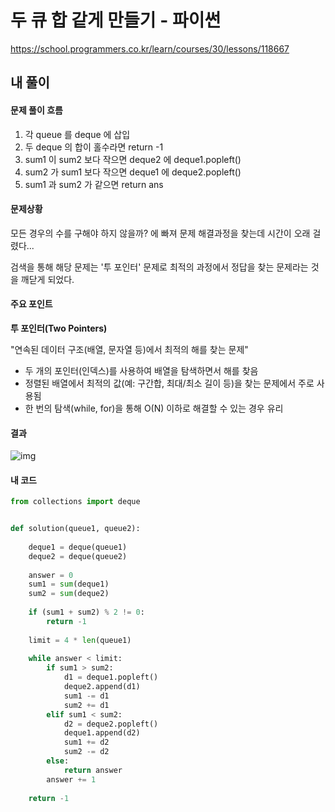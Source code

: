 # 두 큐 합 같게 만들기 - 파이썬

https://school.programmers.co.kr/learn/courses/30/lessons/118667



## 내 풀이

#### 문제 풀이 흐름

1. 각 queue 를 deque 에 삽입
2. 두 deque 의 합이 홀수라면 return -1
3. sum1 이 sum2 보다 작으면 deque2 에 deque1.popleft()
4. sum2 가 sum1 보다 작으면 deque1 에 deque2.popleft()
5. sum1 과 sum2 가 같으면 return ans



#### 문제상황

모든 경우의 수를 구해야 하지 않을까? 에 빠져 문제 해결과정을 찾는데 시간이 오래 걸렸다... 

검색을 통해 해당 문제는 '투 포인터' 문제로 최적의 과정에서 정답을 찾는 문제라는 것을 깨닫게 되었다.



#### 주요 포인트

**투 포인터(Two Pointers)**

 "연속된 데이터 구조(배열, 문자열 등)에서 최적의 해를 찾는 문제"

* 두 개의 포인터(인덱스)를 사용하여 배열을 탐색하면서 해를 찾음
* 정렬된 배열에서 최적의 값(예: 구간합, 최대/최소 길이 등)을 찾는 문제에서 주로 사용됨
* 한 번의 탐색(while, for)을 통해 O(N) 이하로 해결할 수 있는 경우 유리



#### 결과

![img](https://postfiles.pstatic.net/MjAyNTAzMDVfNDAg/MDAxNzQxMTc4MDM3NzQz.ZMsceHiAFDy7jy1P3ZWe9kpvPQo1KkOmvoEUDqR9u9cg.3dc6kqQvSb2rYrN-RKyu8_H8phJDHS9KXjzcn-x11AAg.PNG/image.png?type=w773)



#### 내 코드

```python
from collections import deque


def solution(queue1, queue2):
    
    deque1 = deque(queue1)
    deque2 = deque(queue2)
    
    answer = 0
    sum1 = sum(deque1)
    sum2 = sum(deque2)
    
    if (sum1 + sum2) % 2 != 0:
        return -1
    
    limit = 4 * len(queue1)
    
    while answer < limit:
        if sum1 > sum2:
            d1 = deque1.popleft()
            deque2.append(d1)
            sum1 -= d1
            sum2 += d1
        elif sum1 < sum2:
            d2 = deque2.popleft()
            deque1.append(d2)
            sum1 += d2
            sum2 -= d2
        else:
            return answer
        answer += 1
    
    return -1
```



